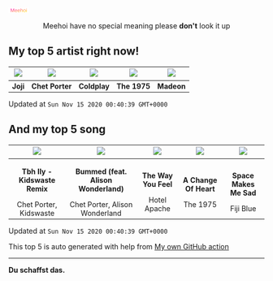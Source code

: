 [![Meehoi Logo](https://github.com/beam41/beam41/raw/master/mh.svg)](http://my.meehoi.me/)
<p align="center">Meehoi have no special meaning please <b>don't</b> look it up</p>

## My top 5 artist right now!
<!-- table start -->
|<img src="https://i.scdn.co/image/50c504c91a2ccd2b5f39837e6261463267b858a2">|<img src="https://i.scdn.co/image/8dc1a0c82f512ecf44bb78fb67aeb643126e3174">|<img src="https://i.scdn.co/image/73a21de115738931d6c7760408ed367812b55ccd">|<img src="https://i.scdn.co/image/1717dac024e71f64ec421a658c7a9769d41ce251">|<img src="https://i.scdn.co/image/3f4c99a2932c2e21fc966123050cd92fe4ff0c15">|
| :---: | :---: | :---: | :---: | :---: |
|<b>Joji</b>|<b>Chet Porter</b>|<b>Coldplay</b>|<b>The 1975</b>|<b>Madeon</b>|

Updated at `Sun Nov 15 2020 00:40:39 GMT+0000`
<!-- table end -->

## And my top 5 song
<!-- table song start -->
|<img src="https://i.scdn.co/image/ab67616d00001e02898a9df1e91590e96b9110ca">|<img src="https://i.scdn.co/image/ab67616d00001e0285844ca856c72b9196ab671f">|<img src="https://i.scdn.co/image/ab67616d00001e026da0a1b522951bcd497e2bfe">|<img src="https://i.scdn.co/image/ab67616d00001e02206517a3f7e4c34bf0bfc531">|<img src="https://i.scdn.co/image/ab67616d00001e022da68fa4075114ebe35c1620">|
| :---: | :---: | :---: | :---: | :---: |
|<p><b>Tbh Ily - Kidswaste Remix</b></p> Chet Porter, Kidswaste|<p><b>Bummed (feat. Alison Wonderland)</b></p> Chet Porter, Alison Wonderland|<p><b>The Way You Feel</b></p> Hotel Apache|<p><b>A Change Of Heart</b></p> The 1975|<p><b>Space Makes Me Sad</b></p> Fiji Blue|

Updated at `Sun Nov 15 2020 00:40:39 GMT+0000`
<!-- table song end -->

This top 5 is auto generated with help from [My own GitHub action](https://github.com/beam41/spotify-listening)

---

**Du schaffst das.**